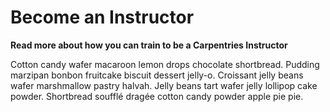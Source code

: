 # Become an Instructor

**Read more about how you can train to be a Carpentries Instructor**

Cotton candy wafer macaroon lemon drops chocolate shortbread. Pudding marzipan bonbon fruitcake biscuit dessert jelly-o. Croissant jelly beans wafer marshmallow pastry halvah. Jelly beans tart wafer jelly lollipop cake powder. Shortbread soufflé dragée cotton candy powder apple pie pie.